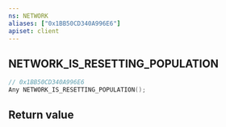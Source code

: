 ```yaml
---
ns: NETWORK
aliases: ["0x1BB50CD340A996E6"]
apiset: client
---
```

## NETWORK_IS_RESETTING_POPULATION

```c
// 0x1BB50CD340A996E6
Any NETWORK_IS_RESETTING_POPULATION();
```



## Return value

